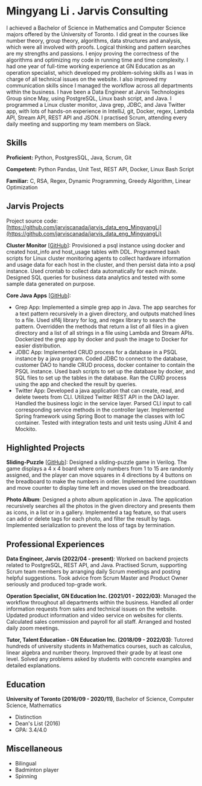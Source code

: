 # Mingyang Li . Jarvis Consulting

I achieved a Bachelor of Science in Mathematics and Computer Science majors offered by the University of Toronto. I did great in the courses like number theory, group theory, algorithms, data structures and analysis, which were all involved with proofs. Logical thinking and pattern searches are my strengths and passions. I enjoy proving the correctness of the algorithms and optimizing my code in running time and time complexity. I had one year of full-time working experience at GN Education as an operation specialist, which developed my problem-solving skills as I was in charge of all technical issues on the website. I also improved my communication skills since I managed the workflow across all departments within the business. I have been a Data Engineer at Jarvis Technologies Group since May, using PostgreSQL, Linux bash script, and Java. I programmed a Linux cluster monitor, Java grep, JDBC, and Java Twitter app, with lots of hands-on experience in IntelliJ, git, Docker, regex, Lambda API, Stream API, REST API and JSON. I practised Scrum, attending every daily meeting and supporting my team members on Slack.

## Skills

**Proficient:** Python, PostgresSQL, Java, Scrum, Git

**Competent:** Python Pandas, Unit Test, REST API, Docker, Linux Bash Script

**Familiar:** C, RSA, Regex, Dynamic Programming, Greedy Algorithm, Linear Optimization

## Jarvis Projects

Project source code: [https://github.com/jarviscanada/jarvis_data_eng_MingyangLi](https://github.com/jarviscanada/jarvis_data_eng_MingyangLi)


**Cluster Monitor** [[GitHub](https://github.com/jarviscanada/jarvis_data_eng_MingyangLi/tree/master/linux_sql)]: Provisioned a psql instance using docker and created host_info and host_usage tables with DDL. Programmed bash scripts for Linux cluster monitoring agents to collect hardware information and usage data for each host in the cluster, and then persist data into a psql instance. Used crontab to collect data automatically for each minute. Designed SQL queries for business data analytics and tested with some sample data generated on purpose.

**Core Java Apps** [[GitHub](https://github.com/jarviscanada/jarvis_data_eng_MingyangLi/tree/master/core_java)]:
      
  - Grep App: Implemented a simple grep app in Java. The app searches for a text pattern recursively in a given directory, and outputs matched lines to a file. Used slf4j library for log, and regex library to search the pattern. Overridden the methods that return a list of all files in a given directory and a list of all strings in a file using Lambda and Stream APIs. Dockerized the grep app by docker and push the image to Docker for easier distribution.
  - JDBC App: Implemented CRUD process for a database in a PSQL instance by a java program. Coded JDBC to connect to the database, customer DAO to handle CRUD process, docker container to contain the PSQL instance. Used bash scripts to set up the database by docker, and SQL files to set up the tables in the database. Ran the CURD process using the app and checked the result by queries.
  - Twitter App: Developed a java application that can create, read, and delete tweets from CLI. Utilized Twitter REST API in the DAO layer. Handled the business logic in the service layer. Parsed CLI input to call corresponding service methods in the controller layer. Implemented Spring framework using Spring Boot to manage the classes with IoC container. Tested with integration tests and unit tests using JUnit 4 and Mockito.


## Highlighted Projects
**Sliding-Puzzle** [[GitHub](https://github.com/limingy9/Sliding-Puzzle)]: Designed a sliding-puzzle game in Verilog. The game displays a 4 x 4 board where only numbers from 1 to 15 are randomly assigned, and the player can move squares in 4 directions by 4 buttons on the breadboard to make the numbers in order. Implemented time countdown and move counter to display time left and moves used on the breadboard.

**Photo Album**: Designed a photo album application in Java. The application recursively searches all the photos in the given directory and presents them as icons, in a list or in a gallery. Implemented a tag feature, so that users can add or delete tags for each photo, and filter the result by tags. Implemented serialization to prevent the loss of tags by termination.


## Professional Experiences

**Data Engineer, Jarvis (2022/04 - present)**: Worked on backend projects related to PostgreSQL, REST API, and Java. Practised Scrum, supporting Scrum team members by arranging daily Scrum meetings and posting helpful suggestions. Took advice from Scrum Master and Product Owner seriously and produced top-grade work.

**Operation Specialist, GN Education Inc. (2021/01 - 2022/03)**: Managed the workflow throughout all departments within the business. Handled all order information requests from sales and technical issues on the website. Updated product information and video service on websites for clients. Calculated sales commission and payroll for all staff. Arranged and hosted daily zoom meetings.

**Tutor, Talent Education - GN Education Inc. (2018/09 - 2022/03)**: Tutored hundreds of university students in Mathematics courses, such as calculus, linear algebra and number theory. Improved their grade by at least one level. Solved any problems asked by students with concrete examples and detailed explanations.


## Education
**University of Toronto (2016/09 - 2020/11)**, Bachelor of Science, Computer Science, Mathematics
- Distinction
- Dean's List (2016)
- GPA: 3.4/4.0


## Miscellaneous
- Bilingual
- Badminton player
- Spinning